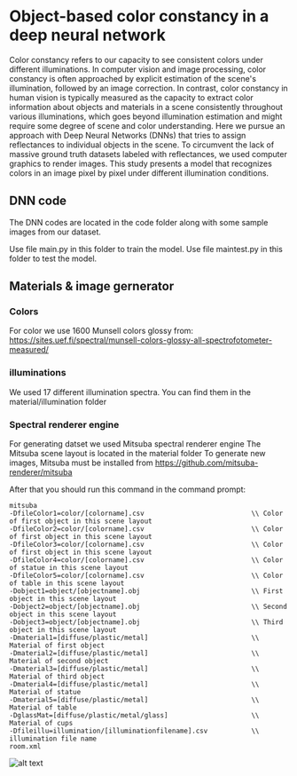 # Object-based color constancy in a deep neural network

Color constancy refers to our capacity to see consistent colors under different illuminations. In computer vision and image processing, color constancy is often approached by explicit estimation of the scene's illumination, followed by an image correction. In contrast, color constancy in human vision is typically measured as the capacity to extract color information about objects and materials in a scene consistently throughout various illuminations, which goes beyond illumination estimation and might require some degree of scene and color understanding. Here we pursue an approach with Deep Neural Networks (DNNs) that tries to assign reflectances to individual objects in the scene. To circumvent the lack of massive ground truth datasets labeled with reflectances, we used computer graphics to render images. This study presents a model that recognizes colors in an image pixel by pixel under different illumination conditions.


## DNN code
The DNN codes are located in the code folder along with some sample images from our dataset.

Use file main.py in this folder to train the model.
Use file maintest.py in this folder to test the model.



## Materials & image gernerator

### Colors

For color we use  1600 Munsell colors glossy from: https://sites.uef.fi/spectral/munsell-colors-glossy-all-spectrofotometer-measured/

### illuminations
We used 17 different illumination spectra. You can find them in the material/illumination folder

### Spectral renderer engine
For generating datset we used Mitsuba spectral renderer engine
The Mitsuba scene layout is located in the material folder
To generate new images, Mitsuba must be installed from https://github.com/mitsuba-renderer/mitsuba

After that you should run this command in the command prompt:
```
mitsuba 
-DfileColor1=color/[colorname].csv                           \\ Color of first object in this scene layout
-DfileColor2=color/[colorname].csv                           \\ Color of first object in this scene layout
-DfileColor3=color/[colorname].csv                           \\ Color of first object in this scene layout
-DfileColor4=color/[colorname].csv                           \\ Color of statue in this scene layout
-DfileColor5=color/[colorname].csv                           \\ Color of table in this scene layout
-Dobject1=object/[objectname].obj                            \\ First object in this scene layout
-Dobject2=object/[objectname].obj                            \\ Second object in this scene layout
-Dobject3=object/[objectname].obj                            \\ Third object in this scene layout
-Dmaterial1=[diffuse/plastic/metal]                          \\ Material of first object
-Dmaterial2=[diffuse/plastic/metal]                          \\ Material of second object
-Dmaterial3=[diffuse/plastic/metal]                          \\ Material of third object
-Dmaterial4=[diffuse/plastic/metal]                          \\ Material of statue 
-Dmaterial5=[diffuse/plastic/metal]                          \\ Material of table 
-DglassMat=[diffuse/plastic/metal/glass]                     \\ Material of cups 
-Dfileillu=illumination/[illuminationfilename].csv           \\ illumination file name
room.xml
```

![alt text](https://github.com/haamedh/PixelwiseColorConstancy/blob/main/materials/room.png?raw=true)
